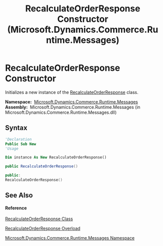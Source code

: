 ﻿---
title: RecalculateOrderResponse Constructor  (Microsoft.Dynamics.Commerce.Runtime.Messages)
TOCTitle: RecalculateOrderResponse Constructor
ms:assetid: M:Microsoft.Dynamics.Commerce.Runtime.Messages.RecalculateOrderResponse.#ctor
ms:mtpsurl: https://technet.microsoft.com/en-us/library/microsoft.dynamics.commerce.runtime.messages.recalculateorderresponse.recalculateorderresponse(v=AX.60)
ms:contentKeyID: 62211819
ms.date: 05/18/2015
mtps_version: v=AX.60
dev_langs:
- vb
- csharp
- c++
---

# RecalculateOrderResponse Constructor

Initializes a new instance of the [RecalculateOrderResponse](recalculateorderresponse-class-microsoft-dynamics-commerce-runtime-messages.md) class.

**Namespace:**  [Microsoft.Dynamics.Commerce.Runtime.Messages](microsoft-dynamics-commerce-runtime-messages-namespace.md)  
**Assembly:**  Microsoft.Dynamics.Commerce.Runtime.Messages (in Microsoft.Dynamics.Commerce.Runtime.Messages.dll)

## Syntax

``` vb
'Declaration
Public Sub New
'Usage

Dim instance As New RecalculateOrderResponse()
```

``` csharp
public RecalculateOrderResponse()
```

``` c++
public:
RecalculateOrderResponse()
```

## See Also

#### Reference

[RecalculateOrderResponse Class](recalculateorderresponse-class-microsoft-dynamics-commerce-runtime-messages.md)

[RecalculateOrderResponse Overload](recalculateorderresponse-constructor-microsoft-dynamics-commerce-runtime-messages.md)

[Microsoft.Dynamics.Commerce.Runtime.Messages Namespace](microsoft-dynamics-commerce-runtime-messages-namespace.md)

